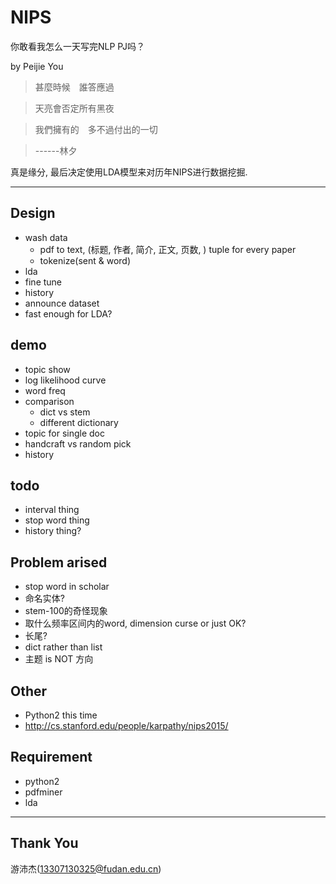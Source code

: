 # NlPS
你敢看我怎么一天写完NLP PJ吗？

by Peijie You

>   甚麼時候　誰答應過
 
>   天亮會否定所有黑夜

>   我們擁有的　多不過付出的一切

>   ------林夕

真是缘分, 最后决定使用LDA模型来对历年NIPS进行数据挖掘.

---

##  Design

-   wash data
    -   pdf to text, (标题, 作者, 简介, 正文, 页数, ) tuple for every paper
    -   tokenize(sent & word)
-   lda
-   fine tune
-   history
-   announce dataset
-   fast enough for LDA?

##  demo
-   topic show
-   log likelihood curve
-   word freq
-   comparison
    -   dict vs stem
    -   different dictionary
-   topic for single doc
-   handcraft vs random pick
-   history

##  todo

-   interval thing
-   stop word thing
-   history thing?

##  Problem arised

-   stop word in scholar
-   命名实体?
-   stem-100的奇怪现象
-   取什么频率区间内的word, dimension curse or just OK?
-   长尾?
-   dict rather than list
-   主题 is NOT 方向

##  Other
-   Python2 this time
-   http://cs.stanford.edu/people/karpathy/nips2015/

##  Requirement
-   python2
-   pdfminer
-   lda

---

##  Thank You

游沛杰(13307130325@fudan.edu.cn)